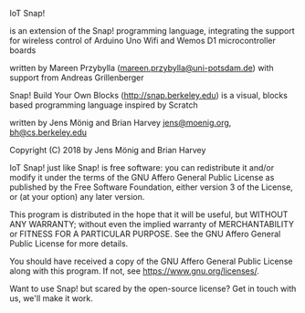 IoT Snap!

is an extension of the Snap! programming language, integrating the support for wireless control of Arduino Uno Wifi and Wemos D1 microcontroller boards

written by Mareen Przybylla (mareen.przybylla@uni-potsdam.de) with support from Andreas Grillenberger



Snap! Build Your Own Blocks (http://snap.berkeley.edu) is a visual, blocks based programming language inspired by Scratch

written by Jens Mönig and Brian Harvey
jens@moenig.org, bh@cs.berkeley.edu

Copyright (C) 2018 by Jens Mönig and Brian Harvey

IoT Snap! just like Snap! is free software: you can redistribute it and/or modify
it under the terms of the GNU Affero General Public License as
published by the Free Software Foundation, either version 3 of
the License, or (at your option) any later version.

This program is distributed in the hope that it will be useful,
but WITHOUT ANY WARRANTY; without even the implied warranty of
MERCHANTABILITY or FITNESS FOR A PARTICULAR PURPOSE.  See the
GNU Affero General Public License for more details.

You should have received a copy of the GNU Affero General Public License
along with this program. If not, see <https://www.gnu.org/licenses/>.

Want to use Snap! but scared by the open-source license? Get in touch with us,
we'll make it work.

